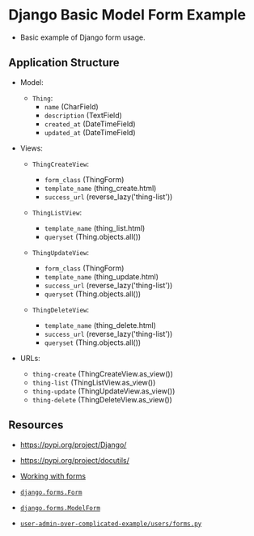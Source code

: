 # Django Basic Model Form Example

* Basic example of Django form usage.

## Application Structure

* Model:
  * `Thing`:
    * `name` (CharField)
    * `description` (TextField)
    * `created_at` (DateTimeField)
    * `updated_at` (DateTimeField)

* Views:
  * `ThingCreateView`:
    * `form_class` (ThingForm)
    * `template_name` (thing_create.html)
    * `success_url` (reverse_lazy('thing-list'))

  * `ThingListView`:
    * `template_name` (thing_list.html)
    * `queryset` (Thing.objects.all())
  
  * `ThingUpdateView`:
    * `form_class` (ThingForm)
    * `template_name` (thing_update.html)
    * `success_url` (reverse_lazy('thing-list'))
    * `queryset` (Thing.objects.all())

  * `ThingDeleteView`:
    * `template_name` (thing_delete.html)
    * `success_url` (reverse_lazy('thing-list'))
    * `queryset` (Thing.objects.all())

* URLs:
  * `thing-create` (ThingCreateView.as_view())
  * `thing-list` (ThingListView.as_view())
  * `thing-update` (ThingUpdateView.as_view())
  * `thing-delete` (ThingDeleteView.as_view())

## Resources

* <https://pypi.org/project/Django/>
* <https://pypi.org/project/docutils/>

* [Working with forms](https://docs.djangoproject.com/en/4.1/topics/forms/#working-with-forms)
* [`django.forms.Form`](https://docs.djangoproject.com/en/4.1/ref/forms/api/#django.forms.Form)
* [`django.forms.ModelForm`](https://docs.djangoproject.com/en/4.1/topics/forms/modelforms/#django.forms.ModelForm)
* [`user-admin-over-complicated-example/users/forms.py`](https://github.com/brucestull/examples/blob/main/django/user-admin-over-complicated-example/users/forms.py)
